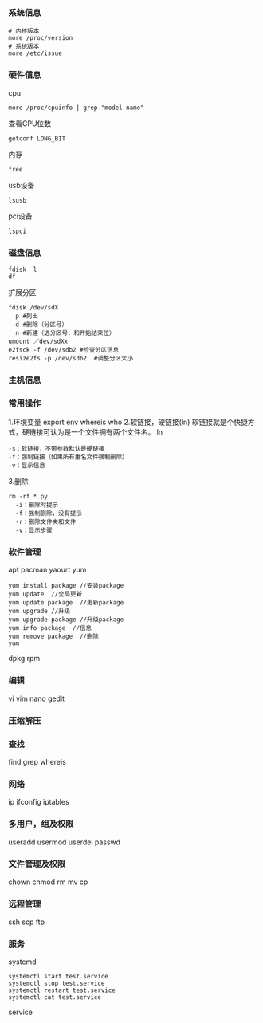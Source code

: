 ### 系统信息
```
# 内核版本
more /proc/version
# 系统版本
more /etc/issue
```
### 硬件信息
cpu
```
more /proc/cpuinfo | grep "model name"
```
查看CPU位数
```
getconf LONG_BIT
```
内存
```
free
```
usb设备
```
lsusb
```
pci设备
```
lspci
```
### 磁盘信息
```
fdisk -l
df
```
扩展分区
```
fdisk /dev/sdX
  p #列出
  d #删除（分区号）
  n #新建（选分区号，和开始结束位）
umount ／dev/sdXx
e2fsck -f /dev/sdb2 #检查分区信息
resize2fs -p /dev/sdb2  #调整分区大小

```
### 主机信息
### 常用操作
1.环境变量
export
env
whereis
who
2.软链接，硬链接(ln)
软链接就是个快捷方式，硬链接可认为是一个文件拥有两个文件名。
ln
```
-s：软链接，不带参数默认是硬链接
-f：强制链接（如果所有重名文件强制删除）
-v：显示信息
```
3.删除
```
rm -rf *.py
  -i：删除时提示
  -f：强制删除，没有提示
  -r：删除文件夹和文件
  -v：显示步骤
```
### 软件管理
apt
pacman
yaourt
yum
```
yum install package //安装package
yum update  //全局更新
yum update package  //更新package
yum upgrade //升级
yum upgrade package //升级package
yum info package  //信息
yum remove package  //删除
yum 
```
dpkg
rpm
### 编辑
vi
vim
nano
gedit
### 压缩解压
### 查找
find
grep
whereis

### 网络
ip
ifconfig
iptables
### 多用户，组及权限
useradd
usermod
userdel
passwd
### 文件管理及权限
chown
chmod
rm
mv
cp
### 远程管理
ssh
scp
ftp
### 服务
systemd
```
systemctl start test.service
systemctl stop test.service
systemctl restart test.service
systemctl cat test.service
```
service
